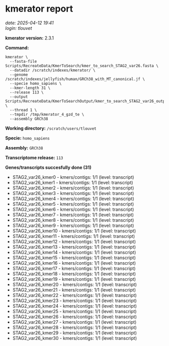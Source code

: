 # kmerator report
*date: 2025-04-12 19:41*  
*login: tlouvet*

**kmerator version:** 2.3.1

**Command:**

```
kmerator \
  --fasta-file Scripts/RecreateData/KmerToSearch/kmer_to_search_STAG2_var26.fasta \
  --datadir /scratch/indexes/kmerator/ \
  --genome /scratch/indexes/jellyfish/human/GRCh38_with_MT_canonical.jf \
  --specie homo_sapiens \
  --kmer-length 31 \
  --release 113 \
  --output Scripts/RecreateData/KmerToSearchOutput/kmer_to_search_STAG2_var26_output \
  --thread 1 \
  --tmpdir /tmp/kmerator_4_gzd_te \
  --assembly GRCh38
```

**Working directory:** `/scratch/users/tlouvet`

**Specie:** `homo_sapiens`

**Assembly:** `GRCh38`

**Transcriptome release:** `113`

**Genes/transcripts succesfully done (31)**

- STAG2_var26_kmer0 - kmers/contigs: 1/1 (level: transcript)
- STAG2_var26_kmer1 - kmers/contigs: 1/1 (level: transcript)
- STAG2_var26_kmer2 - kmers/contigs: 1/1 (level: transcript)
- STAG2_var26_kmer3 - kmers/contigs: 1/1 (level: transcript)
- STAG2_var26_kmer4 - kmers/contigs: 1/1 (level: transcript)
- STAG2_var26_kmer5 - kmers/contigs: 1/1 (level: transcript)
- STAG2_var26_kmer6 - kmers/contigs: 1/1 (level: transcript)
- STAG2_var26_kmer7 - kmers/contigs: 1/1 (level: transcript)
- STAG2_var26_kmer8 - kmers/contigs: 1/1 (level: transcript)
- STAG2_var26_kmer9 - kmers/contigs: 1/1 (level: transcript)
- STAG2_var26_kmer10 - kmers/contigs: 1/1 (level: transcript)
- STAG2_var26_kmer11 - kmers/contigs: 1/1 (level: transcript)
- STAG2_var26_kmer12 - kmers/contigs: 1/1 (level: transcript)
- STAG2_var26_kmer13 - kmers/contigs: 1/1 (level: transcript)
- STAG2_var26_kmer14 - kmers/contigs: 1/1 (level: transcript)
- STAG2_var26_kmer15 - kmers/contigs: 1/1 (level: transcript)
- STAG2_var26_kmer16 - kmers/contigs: 1/1 (level: transcript)
- STAG2_var26_kmer17 - kmers/contigs: 1/1 (level: transcript)
- STAG2_var26_kmer18 - kmers/contigs: 1/1 (level: transcript)
- STAG2_var26_kmer19 - kmers/contigs: 1/1 (level: transcript)
- STAG2_var26_kmer20 - kmers/contigs: 1/1 (level: transcript)
- STAG2_var26_kmer21 - kmers/contigs: 1/1 (level: transcript)
- STAG2_var26_kmer22 - kmers/contigs: 1/1 (level: transcript)
- STAG2_var26_kmer23 - kmers/contigs: 1/1 (level: transcript)
- STAG2_var26_kmer24 - kmers/contigs: 1/1 (level: transcript)
- STAG2_var26_kmer25 - kmers/contigs: 1/1 (level: transcript)
- STAG2_var26_kmer26 - kmers/contigs: 1/1 (level: transcript)
- STAG2_var26_kmer27 - kmers/contigs: 1/1 (level: transcript)
- STAG2_var26_kmer28 - kmers/contigs: 1/1 (level: transcript)
- STAG2_var26_kmer29 - kmers/contigs: 1/1 (level: transcript)
- STAG2_var26_kmer30 - kmers/contigs: 1/1 (level: transcript)
